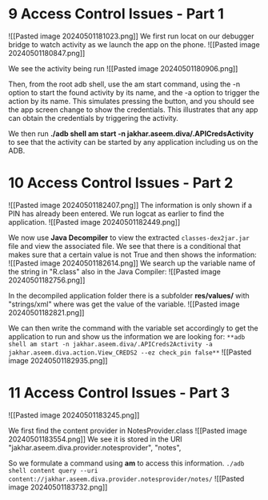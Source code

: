 # 9 Access Control Issues - Part 1
![[Pasted image 20240501181023.png]]
We first run locat on our debugger bridge to watch activity as we launch the app on the phone.
![[Pasted image 20240501180847.png]]

We see the activity being run
![[Pasted image 20240501180906.png]]

Then, from the root adb shell, use the am start command, using the -n option to start the found activity by its name, and the -a option to trigger the action by its name. This simulates pressing the button, and you should see the app screen change to show the credentials. This illustrates that any app can obtain the credentials by triggering the activity.

We then run 
**./adb shell am start -n jakhar.aseem.diva/.APICredsActivity**
to see that the activity can be started by any application including us on the ADB.

# 10 Access Control Issues - Part 2
![[Pasted image 20240501182407.png]]
The information is only shown if a PIN has already been entered. We run logcat as earlier to find the application.
![[Pasted image 20240501182449.png]]

We now use **Java Decompiler** to view the extracted `classes-dex2jar.jar` file and view the associated file. We see that there is a conditional that makes sure that a certain value is not True and then shows the information:
![[Pasted image 20240501182614.png]]
We search up the variable name of the string in "R.class" also in the Java Compiler:
![[Pasted image 20240501182756.png]]

In the decompiled application folder there is a subfolder **res/values/** with "strings/xml" where was get the value of the variable.
![[Pasted image 20240501182821.png]]

We can then write the command with the variable set accordingly to get the application to run and show us the information we are looking for:
`**adb shell am start -n jakhar.aseem.diva/.APICreds2Activity -a jakhar.aseem.diva.action.View_CREDS2 --ez check_pin false**`
![[Pasted image 20240501182935.png]]

# 11 Access Control Issues - Part 3
![[Pasted image 20240501183245.png]]

We first find the content provider in NotesProvider.class
![[Pasted image 20240501183554.png]]
We see it is stored in the URI "jakhar.aseem.diva.provider.notesprovider", "notes",

So we formulate a command using **am** to access this information.
`./adb shell content query --uri content://jakhar.aseem.diva.provider.notesprovider/notes/`
![[Pasted image 20240501183732.png]]

